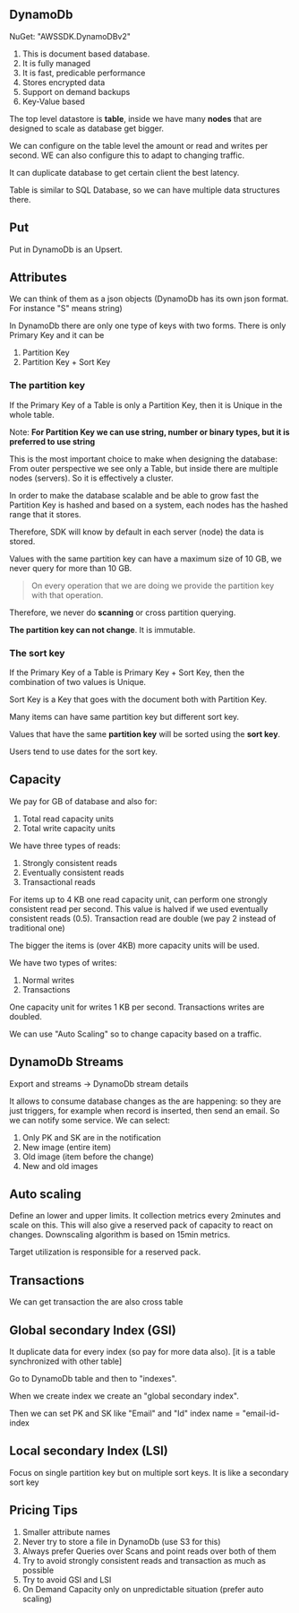 ﻿## DynamoDb

NuGet: "AWSSDK.DynamoDBv2"

1. This is document based database. 
2. It is fully managed
3. It is fast, predicable performance
4. Stores encrypted data
5. Support on demand backups
6. Key-Value based

The top level datastore is **table**, inside we have many **nodes** that are designed to scale as database get bigger.

We can configure on the table level the amount or read and writes per second. WE can also configure this to adapt to changing traffic.

It can duplicate database to get certain client the best latency.

Table is similar to SQL Database, so we can have multiple data structures there.

## Put

Put in DynamoDb is an Upsert.

## Attributes

We can think of them as a json objects (DynamoDb has its own json format. For instance "S" means string)

In DynamoDb there are only one type of keys with two forms. There is only Primary Key and it can be 
1. Partition Key
2. Partition Key + Sort Key

### The partition key

If the Primary Key of a Table is only a Partition Key, then it is Unique in the whole table.

Note: **For Partition Key we can use string, number or binary types, but it is preferred to use string**

This is the most important choice to make when designing the database:
From outer perspective we see only a Table, but inside there are multiple nodes (servers). So it is effectively a cluster.

In order to make the database scalable and be able to grow fast the Partition Key is hashed and based on a system, each nodes has the hashed range that it stores.

Therefore, SDK will know by default in each server (node) the data is stored.

Values with the same partition key can have a maximum size of 10 GB, we never query for more than 10 GB.

> On every operation that we are doing we provide the partition key with that operation.

Therefore, we never do **scanning** or cross partition querying.

**The partition key can not change**. It is immutable.

### The sort key

If the Primary Key of a Table is Primary Key + Sort Key, then the combination of two values is Unique.

Sort Key is a Key that goes with the document both with Partition Key.

Many items can have same partition key but different sort key.

Values that have the same **partition key** will be sorted using the **sort key**.

Users tend to use dates for the sort key.

## Capacity

We pay for GB of database and also for:
1. Total read capacity units 
2. Total write capacity units

We have three types of reads:
1. Strongly consistent reads
2. Eventually consistent reads
3. Transactional reads

For items up to 4 KB one read capacity unit, can perform one strongly consistent read per second. 
This value is halved if we used eventually consistent reads (0.5).
Transaction read are double (we pay 2 instead of traditional one)

The bigger the items is (over 4KB) more capacity units will be used.

We have two types of writes:
1. Normal writes
2. Transactions

One capacity unit for writes 1 KB per second. 
Transactions writes are doubled.

We can use "Auto Scaling" so to change capacity based on a traffic. 

## DynamoDb Streams

Export and streams -> DynamoDb stream details

It allows to consume database changes as the are happening:
so they are just triggers, for example when record is inserted, then send an email.
So we can notify some service. We can select:

1. Only PK and SK are in the notification
2. New image (entire item)
3. Old image (item before the change)
4. New and old images

## Auto scaling 

Define an lower and upper limits.
It collection metrics every 2minutes and scale on this.
This will also give a reserved pack of capacity to react on changes.
Downscaling algorithm is based on 15min metrics.

Target utilization is responsible for a reserved pack.

## Transactions

We can get transaction the are also cross table

## Global secondary Index (GSI)

It duplicate data for every index (so pay for more data also). [it is a table synchronized with other table]

Go to DynamoDb table and then to "indexes".

When we create index we create an "global secondary index".

Then we can set PK and SK like
"Email" and "Id"
index name = "email-id-index

## Local secondary Index (LSI)

Focus on single partition key but on multiple sort keys. It is like a secondary sort key

## Pricing Tips

1. Smaller attribute names 
2. Never try to store a file in DynamoDb (use S3 for this)
3. Always prefer Queries over Scans and point reads over both of them
4. Try to avoid strongly consistent reads and transaction as much as possible
5. Try to avoid GSI and LSI
6. On Demand Capacity only on unpredictable situation (prefer auto scaling)
